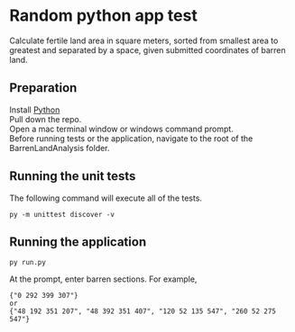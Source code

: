 # Random python app test
Calculate fertile land area in square meters, sorted from smallest area to greatest and separated by a 
space, given submitted coordinates of barren land.
## Preparation
Install [Python](https://www.python.org/)  
Pull down the repo.  
Open a mac terminal window or windows command prompt.  
Before running tests or the application, navigate to the root of the BarrenLandAnalysis folder.  
## Running the unit tests 
The following command will execute all of the tests.
```
py -m unittest discover -v
```
## Running the application
```
py run.py
```
At the prompt, enter barren sections. For example,
````
{"0 292 399 307"}
or
{"48 192 351 207", "48 392 351 407", "120 52 135 547", "260 52 275 547"}
